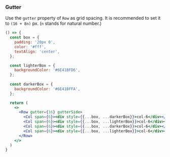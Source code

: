 <demo>

### Gutter

Use the `gutter` property of `Row` as grid spacing. It is recommended to set it to `(16 + 8n)` px. (`n` stands for natural number.)

```jsx live
() => {
  const box = {
    padding: '20px 0',
    color: '#fff',
    textAlign: 'center',
  };

  const lighterBox = {
    backgroundColor: '#6E41BFD6',
  };
 
  const darkerBox = {
    backgroundColor: '#6E41BFFA',
  };

  return (
    <>
      <Row gutter={16} gutterSide>
        <Col span={6}><div style={{...box, ...darkerBox}}>col-6</div></Col>
        <Col span={6}><div style={{...box, ...lighterBox}}>col-6</div></Col>
        <Col span={6}><div style={{...box, ...darkerBox}}>col-6</div></Col>
        <Col span={6}><div style={{...box, ...lighterBox}}>col-6</div></Col>
      </Row>
    </>
  )
}
```

</demo>

